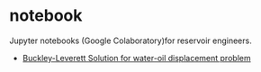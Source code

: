# notebook

Jupyter notebooks (Google Colaboratory)for reservoir engineers.

- [Buckley-Leverett Solution for water-oil displacement problem](/Buckley_Leverett.ipynb)

